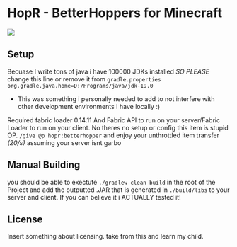 # HopR - BetterHoppers for Minecraft

![](https://i.imgur.com/qhfoxte.gif)

## Setup
Becuase I write tons of java i have 100000 JDKs installed *SO PLEASE* change this line or remove it from `gradle.properties`
`org.gradle.java.home=D:/Programs/java/jdk-19.0` 
- This was something i personally needed to add to not interfere with other development environments I have locally :)

Required fabric loader 0.14.11 And Fabric API to run on your server/Fabric Loader to run on your client.
No theres no setup or config this item is stupid OP. `/give @p hopr:betterhopper` 
and enjoy your unthrottled item transfer 
*(20/s)* assuming your server isnt garbo

## Manual Building

you should be able to exectute `./gradlew clean build` in the root of the Project and add the outputted .JAR that is generated in `./build/libs` to your server
and client. If you can believe it i ACTUALLY tested it!

## License

Insert something about licensing. take from this and learn my child.
